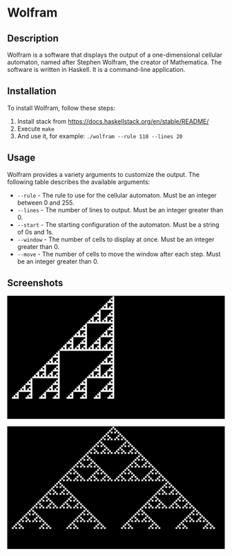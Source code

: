 # Wolfram

## Description

Wolfram is a software that displays the output of a one-dimensional cellular automaton, named after Stephen Wolfram, the creator of Mathematica. The software is written in Haskell. It is a command-line application.

## Installation

To install Wolfram, follow these steps:

1. Install stack from https://docs.haskellstack.org/en/stable/README/
2. Execute `make`
3. And use it, for example: `./wolfram --rule 110 --lines 20`

## Usage

Wolfram provides a variety arguments to customize the output. The following table describes the available arguments:

- `--rule` - The rule to use for the cellular automaton. Must be an integer between 0 and 255.
- `--lines` - The number of lines to output. Must be an integer greater than 0.
- `--start` - The starting configuration of the automaton. Must be a string of 0s and 1s.
- `--window` - The number of cells to display at once. Must be an integer greater than 0.
- `--move` - The number of cells to move the window after each step. Must be an integer greater than 0.

## Screenshots

![Screenshot 1](
https://raw.githubusercontent.com/NielsOuvrard/wolfram/main/wolfram%20--rule%20102%20--lines%2060%20--window%20125%20--start%200%20--move%200.png)

![Screenshot 2](
https://raw.githubusercontent.com/NielsOuvrard/wolfram/main/wolfram%20--rule%2090%20--lines%2060%20--window%20125%20--start%200%20--move%200.png)